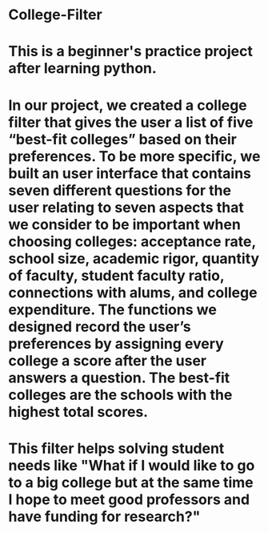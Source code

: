 # College-Filter
# This is a beginner's practice project after learning python. 
# In our project, we created a college filter that gives the user a list of five “best-fit colleges” based on their preferences. To be more specific, we built an user interface that contains seven different questions for the user relating to seven aspects that we consider to be important when choosing colleges: acceptance rate, school size, academic rigor, quantity of faculty, student faculty ratio, connections with alums, and college expenditure. The functions we designed record the user’s preferences by assigning every college a score after the user answers a question. The best-fit colleges are the schools with the highest total scores.
# This filter helps solving student needs like "What if I would like to go to a big college but at the same time I hope to meet good professors and have funding for research?"
